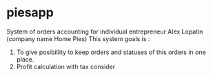 # piesapp
System of orders accounting for individual entrepreneur Alex Lopatin (company name Home Pies)
This system goals is :
1. To give posibillity to keep orders and statuses of this orders in one place.
2. Profit calculation with tax consider
